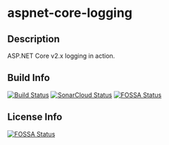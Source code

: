 # aspnet-core-logging

## Description
ASP.NET Core v2.x logging in action.

## Build Info
[![Build Status](https://satrapu.visualstudio.com/aspnet-core-logging/_apis/build/status/aspnet-core-logging-CI)](https://satrapu.visualstudio.com/aspnet-core-logging/_build/latest?definitionId=2)
[![SonarCloud Status](https://sonarcloud.io/api/project_badges/measure?project=aspnet-core-logging&metric=alert_status)](https://sonarcloud.io/dashboard?id=aspnet-core-logging)
[![FOSSA Status](https://app.fossa.io/api/projects/git%2Bgithub.com%2Fsatrapu%2Faspnet-core-logging.svg?type=shield)](https://app.fossa.io/projects/git%2Bgithub.com%2Fsatrapu%2Faspnet-core-logging?ref=badge_shield)  

## License Info
[![FOSSA Status](https://app.fossa.io/api/projects/git%2Bgithub.com%2Fsatrapu%2Faspnet-core-logging.svg?type=large)](https://app.fossa.io/projects/git%2Bgithub.com%2Fsatrapu%2Faspnet-core-logging?ref=badge_large)
